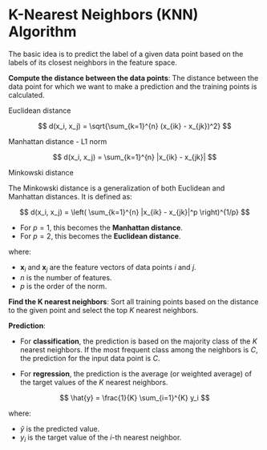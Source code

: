 # K-Nearest Neighbors (KNN) Algorithm

The basic idea is to predict the label of a given data point based on the labels of its closest neighbors in the feature space.


**Compute the distance between the data points**:
The distance between the data point for which we want to make a prediction and the training points is calculated.

Euclidean distance

$$ d(x_i, x_j) = \sqrt{\sum_{k=1}^{n} (x_{ik} - x_{jk})^2} $$

Manhattan distance - L1 norm

$$ d(x_i, x_j) = \sum_{k=1}^{n} |x_{ik} - x_{jk}| $$

Minkowski distance

The Minkowski distance is a generalization of both Euclidean and Manhattan distances. It is defined as:

$$
d(x_i, x_j) = \left( \sum_{k=1}^{n} |x_{ik} - x_{jk}|^p \right)^{1/p}
$$

- For $p=1$, this becomes the **Manhattan distance**.
- For $p=2$, this becomes the **Euclidean distance**.

where:
- $\mathbf{x}_i$ and $\mathbf{x}_j$ are the feature vectors of data points $i$ and $j$.
- $n$ is the number of features.
- $p$ is the order of the norm.

**Find the K nearest neighbors**:
Sort all training points based on the distance to the given point and select the top $K$ nearest neighbors.

**Prediction**:
- For **classification**, the prediction is based on the majority class of the $K$ nearest neighbors. If the most frequent class among the neighbors is $C$, the prediction for the input data point is $C$.
   
- For **regression**, the prediction is the average (or weighted average) of the target values of the $K$ nearest neighbors.

$$
\hat{y} = \frac{1}{K} \sum_{i=1}^{K} y_i
$$

where:
- $\hat{y}$ is the predicted value.
- $y_i$ is the target value of the $i$-th nearest neighbor.

